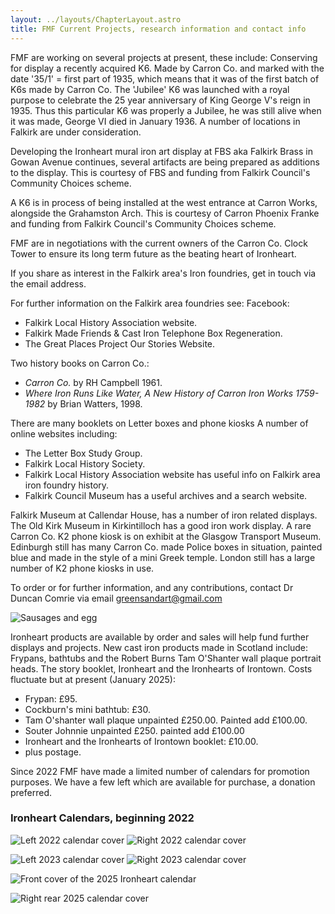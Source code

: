 ```yaml
---
layout: ../layouts/ChapterLayout.astro
title: FMF Current Projects, research information and contact info
---
```


FMF are working on several projects at present, these include:
Conserving for display a recently acquired K6. Made by Carron Co. and marked with the date '35/1' = first part of 1935, which means that it was of the first batch of K6s made by Carron Co. The 'Jubilee' K6 was launched with a royal purpose to celebrate the 25 year anniversary of King George V's reign in 1935. Thus this particular K6 was properly a Jubilee, he was still alive when it was made, George VI died in January 1936. A number of locations in Falkirk are under consideration.

Developing the Ironheart mural iron art display at FBS aka Falkirk Brass in Gowan Avenue continues, several artifacts are being prepared as additions to the display. This is courtesy of FBS and funding from Falkirk Council's Community Choices scheme.

A K6 is in process of being installed at the west entrance at Carron Works, alongside the Grahamston Arch. This is courtesy of Carron Phoenix Franke and funding from Falkirk Council's Community Choices scheme.

FMF are in negotiations with the current owners of the Carron Co. Clock Tower to ensure its long term future as the beating heart of Ironheart.

If you share as interest in the Falkirk area's Iron foundries, get in touch via the email address.

For further information on the Falkirk area foundries see:
Facebook:

* Falkirk Local History Association website.
* Falkirk Made Friends & Cast Iron Telephone Box Regeneration.
* The Great Places Project Our Stories Website.

Two history books on Carron Co.:

* _Carron Co._ by RH Campbell 1961.
* _Where Iron Runs Like Water, A New History of Carron Iron Works 1759-1982_ by Brian Watters, 1998.

There are many booklets on Letter boxes and phone kiosks
A number of online websites including:

* The Letter Box Study Group.
* Falkirk Local History Society.
* Falkirk Local History Association website has useful info on Falkirk area iron foundry history.
* Falkirk Council Museum has a useful archives and a search website.

Falkirk Museum at Callendar House, has a number of iron related displays.
The Old Kirk Museum in Kirkintilloch has a good iron work display.
A rare Carron Co. K2 phone kiosk is on exhibit at the Glasgow Transport Museum.
Edinburgh still has many Carron Co. made Police boxes in situation, painted blue and made in the style of a mini Greek temple.
London still has a large number of K2 phone kiosks in use.

To order or for further information, and any contributions, contact Dr Duncan Comrie via email <greensandart@gmail.com>

![Sausages and egg](testing-the-frypan "L")

Ironheart products are available by order and sales will help fund further displays and projects.
New cast iron products made in Scotland include: Frypans, bathtubs and the Robert Burns Tam O'Shanter wall plaque portrait heads.
The story booklet, Ironheart and the Ironhearts of Irontown.
Costs fluctuate but at present (January 2025):

* Frypan: £95.
* Cockburn's mini bathtub: £30.
* Tam O'shanter wall plaque unpainted £250.00. Painted add £100.00.
* Souter Johnnie unpainted £250. painted add £100.00
* Ironheart and the Ironhearts of Irontown booklet: £10.00.
* plus postage.

Since 2022 FMF have made a limited number of calendars for promotion purposes.
We have a few left which are available for purchase, a donation preferred.

### Ironheart Calendars, beginning 2022

![Left 2022 calendar cover](calftcover2022)
![Right 2022 calendar cover](calrrcover2022)

![Left 2023 calendar cover](calftcover2023)
![Right 2023 calendar cover](calrrcover2023)

<!-- image7. Ironheart Legends 2025 -->
![Front cover of the 2025 Ironheart calendar](2025-calendar-front)

![Right rear 2025 calendar cover](IronheratLegends25rr)
